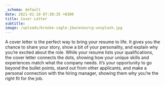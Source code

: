 ```yaml
---
_schema: default
date: 2021-01-10 07:30:35 +0300
title: Cover Letter
subtitle:
image: /uploads/brooke-cagle-jbwcenourcg-unsplash.jpg
---
```

A cover letter is the perfect way to bring your resume to life. It gives you the chance to share your story, show a bit of your personality, and explain why you’re excited about the role. While your resume lists your qualifications, the cover letter connects the dots, showing how your unique skills and experiences match what the company needs. It’s your opportunity to go beyond the bullet points, stand out from other applicants, and make a personal connection with the hiring manager, showing them why you’re the right fit for the job.